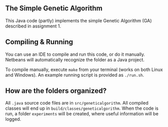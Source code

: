 ## The Simple Genetic Algorithm
This Java code (partly) implements the simple Genetic Algorithm (GA) described in assignment 1.

## Compiling & Running
You can use an IDE to compile and run this code, or do it manually.
Netbeans will automatically recognize the folder as a Java project.

To compile manually, execute `make` from your terminal (works on both Linux and Windows).
An example running script is provided as `./run.sh`.

## How are the folders organized?
All `.java` source code files are in `src/geneticalgorithm`. All compiled classes will end up in `build/classes/geneticalgorithm`.
When the code is run, a folder `experiments` will be created, where useful information will be logged.
